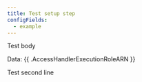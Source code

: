 ```yaml
---
title: Test setup step
configFields:
  - example
---
```


Test body

Data: {{ .AccessHandlerExecutionRoleARN }}

Test second line
